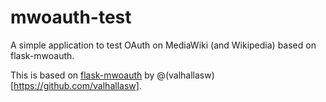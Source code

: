 mwoauth-test
============

A simple application to test OAuth on MediaWiki (and Wikipedia) based on flask-mwoauth.

This is based on [flask-mwoauth](https://github.com/valhallasw/flask-mwoauth) by @(valhallasw)[https://github.com/valhallasw].
